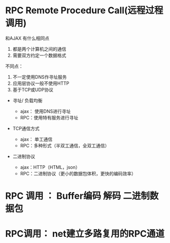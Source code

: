 # RPC Remote Procedure Call(远程过程调用)


和AJAX 有什么相同点
1. 都是两个计算机之间的通信
2. 需要双方约定一个数据格式


不同点：
1. 不一定使用DNS作寻址服务
2. 应用层协议一般不使用HTTP
3. 基于TCP或UDP协议

- 寻址/ 负载均衡
  - ajax： 使用DNS进行寻址
  - RPC：使用特有服务进行寻址

- TCP通信方式
  - ajax： 单工通信
  - RPC：多种形式（半双工通信，全双工通信）

- 二进制协议
  - ajax：HTTP（HTML，json）
  - RPC：二进制协议（更小的数据包体积，更快的编码效率）

# RPC 调用 ： Buffer编码 解码 二进制数据包

# RPC调用： net建立多路复用的RPC通道

  